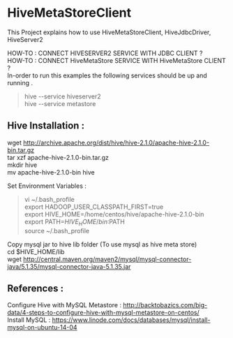 # HiveMetaStoreClient
This Project explains how to use HiveMetaStoreClient, HiveJdbcDriver, HiveServer2                             

HOW-TO : CONNECT HIVESERVER2 SERVICE WITH JDBC CLIENT ?                                                       
HOW-TO : CONNECT HiveMetaStore SERVICE WITH HiveMetaStore CLIENT ?                                                                    
In-order to run this examples the following services should be up and running .                                   
>hive --service hiveserver2                                                             
>hive --service metastore                                                                     

Hive Installation :
-------------------

wget http://archive.apache.org/dist/hive/hive-2.1.0/apache-hive-2.1.0-bin.tar.gz                                                      
tar xzf apache-hive-2.1.0-bin.tar.gz                                               
mkdir hive                                               
mv apache-hive-2.1.0-bin hive                                               

Set Environment Variables :                                               
>vi ~/.bash_profile                                               
>export HADOOP_USER_CLASSPATH_FIRST=true                                               
>export HIVE_HOME=/home/centos/hive/apache-hive-2.1.0-bin                                               
>export PATH=$HIVE_HOME/bin:$PATH                                               
>source ~/.bash_profile                                               

Copy mysql jar to hive lib folder (To use mysql as hive meta store)                                               
cd $HIVE_HOME/lib                                               
wget http://central.maven.org/maven2/mysql/mysql-connector-java/5.1.35/mysql-connector-java-5.1.35.jar                                     


References :
------------
Configure Hive with MySQL Metastore : http://backtobazics.com/big-data/4-steps-to-configure-hive-with-mysql-metastore-on-centos/        
Install MySQL : https://www.linode.com/docs/databases/mysql/install-mysql-on-ubuntu-14-04                         
